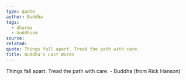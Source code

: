 ```yaml
---
type: quote
author: Buddha
tags:
  - dharma
  - buddhism
source: 
related: 
quote: Things fall apart. Tread the path with care.
title: Buddha's Last Words
---
```

Things fall apart. Tread the path with care. - Buddha (from Rick Hanson)